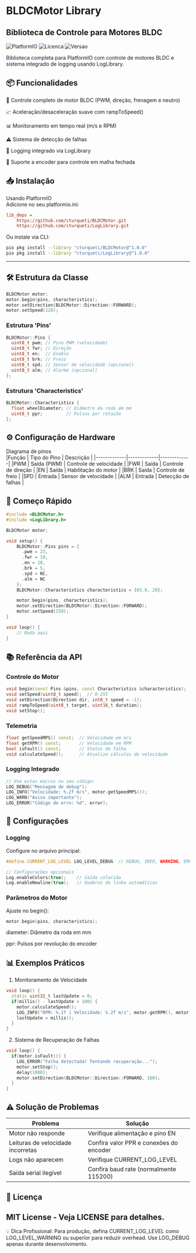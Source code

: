 # BLDCMotor Library  
## Biblioteca de Controle para Motores BLDC  
![PlatformIO](https://img.shields.io/badge/PlatformIO-Compatible-brightgreen)
![Licenca](https://img.shields.io/badge/License-MIT-green)
![Versao](https://img.shields.io/badge/Version-1.0.0-blue)

Biblioteca completa para PlatformIO com controle de motores BLDC e sistema integrado de logging usando LogLibrary.

## 📦 Funcionalidades  
🚀 Controle completo de motor BLDC (PWM, direção, frenagem e neutro)

📈 Aceleração/desaceleração suave com rampToSpeed()

📊 Monitoramento em tempo real (m/s e RPM)

⚠️ Sistema de detecção de falhas

📝 Logging integrado via LogLibrary

🔄 Suporte a encoder para controle em malha fechada

## 📥 Instalação  
Usando PlatformIO  
Adicione no seu platformio.ini:  

```ini
lib_deps =
    https://github.com/cturqueti/BLDCMotor.git
    https://github.com/cturqueti/LogLibrary.git
```
Ou instale via CLI:  

```bash
pio pkg install --library "cturqueti/BLDCMotor@^1.0.0"
pio pkg install --library "cturqueti/LogLibrary@^1.0.0"
```
---
## 🛠️ Estrutura da Classe

```cpp
BLDCMotor motor;
motor.begin(pins, characteristics);
motor.setDirection(BLDCMotor::Direction::FORWARD);
motor.setSpeed(128);
```
### Estrutura 'Pins'
```cpp
BLDCMotor::Pins {
  uint8_t pwm; // Pino PWM (velocidade)
  uint8_t fwr; // Direção
  uint8_t en;  // Enable
  uint8_t brk; // Freio
  uint8_t spd; // Sensor de velocidade (opcional)
  uint8_t alm; // Alarme (opcional)
};
```
### Estrutura 'Characteristics'
```cpp
BLDCMotor::Characteristics {
  float wheelDiameter; // Diâmetro da roda em mm
  uint8_t ppr;         // Pulsos por rotação
};
```
## ⚙️ Configuração de Hardware  
Diagrama de pinos  
|Função	| Tipo do Pino	| Descrição |
|-------------|-------------|-------------|
|PWM	| Saída (PWM)	| Controle de velocidade |
|FWR	| Saída	| Controle de direção |
|EN	| Saída	| Habilitação do motor |
|BRK	| Saída	| Controle de freio |
|SPD	| Entrada	| Sensor de velocidade |
|ALM	| Entrada	| Detecção de falhas |

## 🚀 Começo Rápido  
```cpp
#include <BLDCMotor.h>
#include <LogLibrary.h>

BLDCMotor motor;

void setup() {
    BLDCMotor::Pins pins = {
      .pwm = 23,
      .fwr = 19,
      .en = 18,
      .brk = 5,
      .spd = NC,
      .alm = NC
    };
    BLDCMotor::Characteristics characteristics = {65.0, 20};

    motor.begin(pins, characteristics);
    motor.setDirection(BLDCMotor::Direction::FORWARD);
    motor.setSpeed(150);
}

void loop() {
    // Nada aqui
}

```
## 📚 Referência da API  
### Controle do Motor  
```cpp
void begin(const Pins &pins, const Characteristics &characteristics);
void setSpeed(uint8_t speed);  // 0-255
void setDirection(Direction dir, int8_t speed = -1);
void rampToSpeed(uint8_t target, uint16_t duration);
void setStop();
```
### Telemetria
```cpp
float getSpeedMPS() const;  // Velocidade em m/s
float getRPM() const;       // Velocidade em RPM
bool isFault() const;       // Status de falha
void calculateSpeed();      // Atualiza cálculos de velocidade
```
### Logging Integrado
```cpp
// Use estas macros no seu código:
LOG_DEBUG("Mensagem de debug");
LOG_INFO("Velocidade: %.2f m/s", motor.getSpeedMPS());
LOG_WARN("Aviso importante");
LOG_ERROR("Código de erro: %d", error);
```
## 🔧 Configurações  
### Logging  
Configure no arquivo principal:  

```cpp
#define CURRENT_LOG_LEVEL LOG_LEVEL_DEBUG  // DEBUG, INFO, WARNING, ERROR

// Configurações opcionais
Log.enableColors(true);    // Saída colorida
Log.enableNewline(true);   // Quebras de linha automáticas
```
### Parâmetros do Motor  
Ajuste no begin():

```cpp
motor.begin(pins, characteristics);
```
diameter: Diâmetro da roda em mm

ppr: Pulsos por revolução do encoder

## 📊 Exemplos Práticos  
1. Monitoramento de Velocidade
```cpp
void loop() {
  static uint32_t lastUpdate = 0;
  if(millis() - lastUpdate > 100) {
    motor.calculateSpeed();
    LOG_INFO("RPM: %.1f | Velocidade: %.2f m/s", motor.getRPM(), motor.getSpeedMPS());
    lastUpdate = millis();
  }
}
```
2. Sistema de Recuperação de Falhas
```cpp
void loop() {
  if(motor.isFault()) {
    LOG_ERROR("Falha detectada! Tentando recuperação...");
    motor.setStop();
    delay(1000);
    motor.setDirection(BLDCMotor::Direction::FORWARD, 100);
  }
}
```
## ⚠️ Solução de Problemas  
| Problema	| Solução |  
|-------------|-------------|
| Motor não responde	| Verifique alimentação e pino EN |
| Leituras de velocidade incorretas	| Confira valor PPR e conexões do encoder |
| Logs não aparecem	| Verifique CURRENT_LOG_LEVEL |
| Saída serial ilegível	| Confira baud rate (normalmente 115200) |  
## 📜 Licença  
MIT License - Veja LICENSE para detalhes.  
---
💡 Dica Profissional: Para produção, defina CURRENT_LOG_LEVEL como LOG_LEVEL_WARNING ou superior para reduzir overhead. Use LOG_DEBUG apenas durante desenvolvimento.